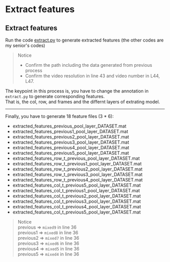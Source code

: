 # Extract features  

## Extract features  
Run the code [extract.py](./extract.py) to generate extracted features (the other codes are my senior's codes)  
> Notice  
> - Confirm the path including the data generated from previous process
> - Confirm the video resolution in line 43 and video number in L44, L47.  

The keypoint in this process is, you have to change the annotation in `extract.py` to generate corresponding features.  
That is, the col, row, and frames and the differnt layers of extrating model.  

***
Finally, you have to generate 18 feature files (3 * 6):  
- extracted_features_previous_pool_layer_DATASET.mat
- extracted_features_previous1_pool_layer_DATASET.mat
- extracted_features_previous2_pool_layer_DATASET.mat
- extracted_features_previous3_pool_layer_DATASET.mat
- extracted_features_previous4_pool_layer_DATASET.mat
- extracted_features_previous5_pool_layer_DATASET.mat
- extracted_features_row_t_previous_pool_layer_DATASET.mat
- extracted_features_row_t_previous1_pool_layer_DATASET.mat
- extracted_features_row_t_previous2_pool_layer_DATASET.mat
- extracted_features_row_t_previous3_pool_layer_DATASET.mat
- extracted_features_row_t_previous4_pool_layer_DATASET.mat
- extracted_features_col_t_previous5_pool_layer_DATASET.mat
- extracted_features_col_t_previous1_pool_layer_DATASET.mat
- extracted_features_col_t_previous2_pool_layer_DATASET.mat
- extracted_features_col_t_previous3_pool_layer_DATASET.mat
- extracted_features_col_t_previous4_pool_layer_DATASET.mat
- extracted_features_col_t_previous5_pool_layer_DATASET.mat

> Notice  
> previous  => `mixed9` in line 36  
> previous1 => `mixed8` in line 36  
> previous2 => `mixed7` in line 36  
> previous3 => `mixed6` in line 36  
> previous4 => `mixed5` in line 36  
> previous5 => `mixed4` in line 36  
